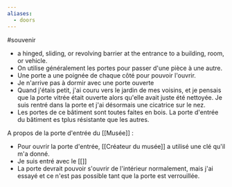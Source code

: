 ```yaml
---
aliases:
  - doors
---
```


#souvenir
- a hinged, sliding, or revolving barrier at the entrance to a building, room, or vehicle.
- On utilise généralement les portes pour passer d'une pièce à une autre.
- Une porte a une poignée de chaque côté pour pouvoir l'ouvrir.
- Je n'arrive pas à dormir avec une porte ouverte
- Quand j'étais petit, j'ai couru vers le jardin de mes voisins, et je pensais que la porte vitrée était ouverte alors qu'elle avait juste été nettoyée. Je suis rentré dans la porte et j'ai désormais une cicatrice sur le nez.
- Les portes de ce bâtiment sont toutes faites en bois. La porte d'entrée du bâtiment es tplus résistante que les autres.

A propos de la porte d'entrée du [[Musée]] : 
- Pour ouvrir la porte d'entrée, [[Créateur du musée]] a utilisé une clé qu'il m'a donné.
- Je suis entré avec le [[]]
- La porte devrait pouvoir s'ouvrir de l'intérieur normalement, mais j'ai essayé et ce n'est pas possible tant que la porte est verrouillée. 
